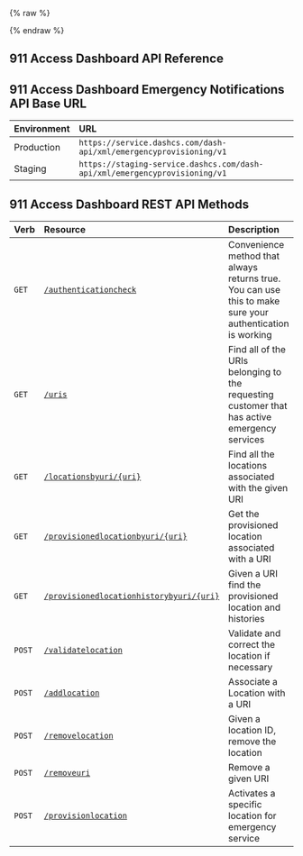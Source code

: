 {% raw %}
<section class="emergencyServicesAbout">
{% endraw %}

# 911 Access Dashboard API Reference

## 911 Access Dashboard Emergency Notifications API Base URL
| Environment | URL                                                                        |
|:------------|:---------------------------------------------------------------------------|
| Production  | `https://service.dashcs.com/dash-api/xml/emergencyprovisioning/v1`         |
| Staging     | `https://staging-service.dashcs.com/dash-api/xml/emergencyprovisioning/v1` |

## 911 Access Dashboard REST API Methods
| Verb                           | Resource                                                                                    | Description                                                                                               |               
|:-------------------------------|:--------------------------------------------------------------------------------------------|:----------------------------------------------------------------------------------------------------------|
| <code class="get">GET</code>   | [`/authenticationcheck`](../methods/accessDashboard/authenticationCheck.md)                 | Convenience method that always returns true. You can use this to make sure your authentication is working |
| <code class="get">GET</code>   | [`/uris`](../methods/accessDashboard/getUris.md)                                            | Find all of the URIs belonging to the requesting customer that has active emergency services              |
| <code class="get">GET</code>   | [`/locationsbyuri/{uri}`](../methods/accessDashboard/locationsByUri.md)                     | Find all the locations associated with the given URI                                                      |
| <code class="get">GET</code>   | [`/provisionedlocationbyuri/{uri}`](../methods/accessDashboard/provisionedLocationByUri.md) | Get the provisioned location associated with a URI                                                        |
| <code class="get">GET</code>   | [`/provisionedlocationhistorybyuri/{uri}`](../methods/accessDashboard/historyByUri.md)      | Given a URI find the provisioned location and histories                                                   |
| <code class="post">POST</code> | [`/validatelocation`](../methods/accessDashboard/validateLocation.md)                       | Validate and correct the location if necessary                                                            |
| <code class="post">POST</code> | [`/addlocation`](../methods/accessDashboard/addLocation.md)                                 | Associate a Location with a URI                                                                           |
| <code class="post">POST</code> | [`/removelocation`](../methods/accessDashboard/removeLocation.md)                           | Given a location ID, remove the location                                                                  |
| <code class="post">POST</code> | [`/removeuri`](../methods/accessDashboard/removeUri.md)                                     | Remove a given URI                                                                                        |
| <code class="post">POST</code> | [`/provisionlocation`](../methods/accessDashboard/provisionLocation.md)                     | Activates a specific location for emergency service                                                       |
